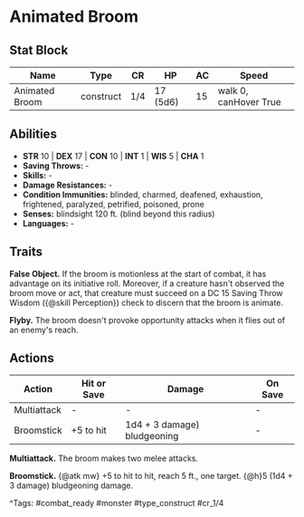 # Animated Broom

## Stat Block

| Name | Type | CR | HP | AC | Speed |
|------|------|----|----|----|-------|
| Animated Broom | construct | 1/4 | 17 (5d6) | 15 | walk 0, canHover True |

## Abilities

- **STR** 10 | **DEX** 17 | **CON** 10 | **INT** 1 | **WIS** 5 | **CHA** 1
- **Saving Throws:** -  
- **Skills:** -  
- **Damage Resistances:** -  
- **Condition Immunities:** blinded, charmed, deafened, exhaustion, frightened, paralyzed, petrified, poisoned, prone  
- **Senses:** blindsight 120 ft. (blind beyond this radius)  
- **Languages:** -

## Traits

**False Object.** If the broom is motionless at the start of combat, it has advantage on its initiative roll. Moreover, if a creature hasn't observed the broom move or act, that creature must succeed on a DC 15 Saving Throw Wisdom ({@skill Perception}) check to discern that the broom is animate.

**Flyby.** The broom doesn't provoke opportunity attacks when it flies out of an enemy's reach.


## Actions

| Action | Hit or Save | Damage | On Save |
|--------|--------------|--------|----------|
| Multiattack | - | - | - |
| Broomstick | +5 to hit | 1d4 + 3 damage) bludgeoning | - |

**Multiattack.** The broom makes two melee attacks.

**Broomstick.** {@atk mw} +5 to hit to hit, reach 5 ft., one target. {@h}5 (1d4 + 3 damage) bludgeoning damage.


^Tags: #combat_ready #monster #type_construct #cr_1/4